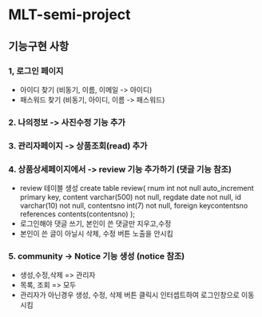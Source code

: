# MLT-semi-project

## 기능구현 사항

### 1, 로그인 페이지 
 - 아이디 찾기 (비동기, 이름, 이메일 -> 아이디)
 - 패스워드 찾기 (비동기, 아이디, 이름 -> 패스워드)

### 2. 나의정보 -> 사진수정 기능 추가

### 3. 관리자페이지 -> 상품조회(read)  추가

### 4. 상품상세페이지에서 -> review 기능 추가하기 (댓글 기능 참조)
   - review 테이블 생성 
   create table review(
   rnum int not null auto_increment primary key,
   content varchar(500) not null,
   regdate date not null,
   id varchar(10) not null,
   contentsno int(7) not null,
   foreign keycontentsno references contents(contentsno)
);
- 로그인해야 댓글 쓰기, 본인이 쓴 댓글만 지우고,수정
- 본인이 쓴 글이 아닐시 삭제, 수정 버튼 노출을 안시킴
### 5. community -> Notice 기능 생성 (notice 참조)
   - 생성,수정,삭제 => 관리자
   - 목록, 조회 => 모두
   - 관리자가 아닌경우 생성, 수정, 삭제 버튼 클릭시 인터셉트하여 로그인창으로 이동시킴
